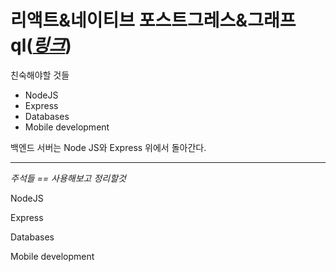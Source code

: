 # 리액트&네이티브 포스트그레스&그래프ql(*[링크](https://blog.logrocket.com/create-a-react-native-app-with-postgresql-and-graphql-part-1/)*)

친숙해야할 것들

- NodeJS
- Express
- Databases
- Mobile development



백엔드 서버는 Node JS와 Express 위에서 돌아간다.







---

*주석들 == 사용해보고 정리할것*

NodeJS

Express

Databases

Mobile development